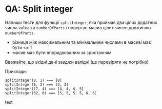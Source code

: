 # QA: Split integer
Напиши тести для функції `splitInteger`, яка приймає два цілих додатних числа
`value` та `numberOfParts` і повертає масив цілих чисел довжиною `numberOfParts`.

- різниця між максимальним та мінімальним числами в масиві має бути <= 1
- масив має бути впорядкованим за зростанням

Вважайте, що вхідні дані завджи валідні (це перевіряти не потрібно)

Приклади:
```
splitInteger(8, 1) === [8]
splitInteger(6, 2) === [3, 3]
splitInteger(17, 4) === [4, 4, 4, 5]
splitInteger(32, 6) === [5, 5, 5, 5, 6, 6]
```
test
